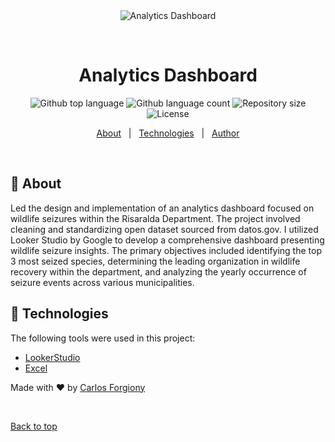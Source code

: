 <div align="center" id="top"> 
  <img src="./.github/app.gif" alt="Analytics Dashboard" />

&#xa0;

  <!-- <a href="https://analyticsdashboard.netlify.app">Demo</a> -->
</div>

<h1 align="center">Analytics Dashboard</h1>

<p align="center">
  <img alt="Github top language" src="https://img.shields.io/github/languages/top/forgionyc/analytics-dashboard?color=56BEB8">

  <img alt="Github language count" src="https://img.shields.io/github/languages/count/forgionyc/analytics-dashboard?color=56BEB8">

  <img alt="Repository size" src="https://img.shields.io/github/repo-size/forgionyc/analytics-dashboard?color=56BEB8">

  <img alt="License" src="https://img.shields.io/github/license/forgionyc/analytics-dashboard?color=56BEB8">

  <!-- <img alt="Github issues" src="https://img.shields.io/github/issues/forgionyc/analytics-dashboard?color=56BEB8" /> -->

  <!-- <img alt="Github forks" src="https://img.shields.io/github/forks/forgionyc/analytics-dashboard?color=56BEB8" /> -->

  <!-- <img alt="Github stars" src="https://img.shields.io/github/stars/forgionyc/analytics-dashboard?color=56BEB8" /> -->
</p>

<!-- Status -->

<!-- <h4 align="center">
	🚧  Analytics Dashboard 🚀 Under construction...  🚧
</h4>

<hr> -->

<p align="center">
  <a href="#dart-about">About</a> &#xa0; | &#xa0; 
  <a href="#rocket-technologies">Technologies</a> &#xa0; | &#xa0;
  <a href="https://github.com/forgionyc" target="_blank">Author</a>
</p>

<br>

## :dart: About

Led the design and implementation of an analytics dashboard focused on wildlife seizures within the Risaralda Department. The project involved cleaning and standardizing open dataset sourced from datos.gov. I utilized Looker Studio by Google to develop a comprehensive dashboard presenting wildlife seizure insights. The primary objectives included identifying the top 3 most seized species, determining the leading organization in wildlife recovery within the department, and analyzing the yearly occurrence of seizure events across various municipalities.

## :rocket: Technologies

The following tools were used in this project:

- [LookerStudio](https://lookerstudio.google.com/)
- [Excel](https://www.microsoft.com/en-us/microsoft-365/excel)

Made with :heart: by <a href="https://github.com/forgionyc" target="_blank">Carlos Forgiony</a>

&#xa0;

<a href="#top">Back to top</a>
